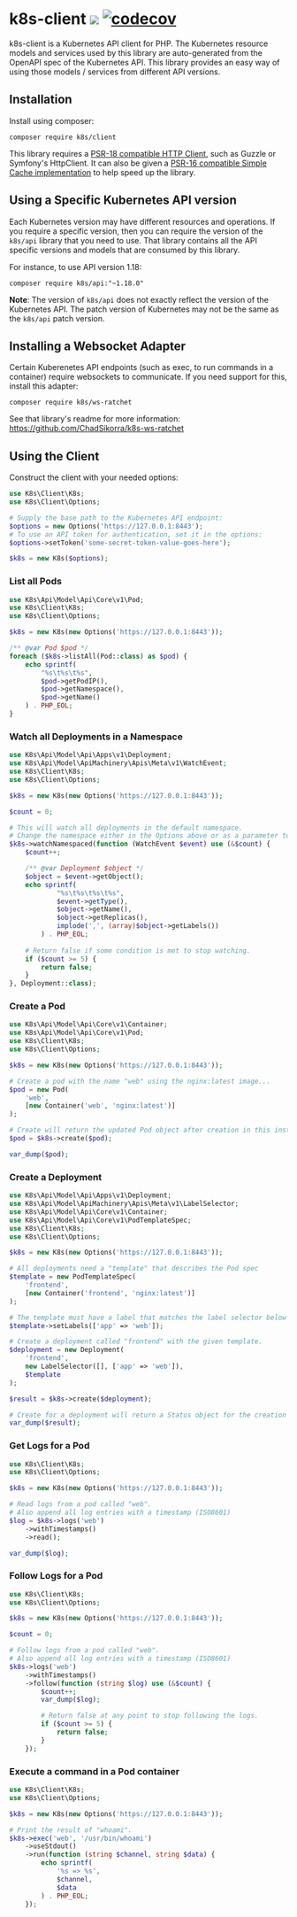 # k8s-client ![](https://github.com/ChadSikorra/k8s-client/workflows/Build/badge.svg) [![codecov](https://codecov.io/gh/ChadSikorra/k8s-client/branch/master/graph/badge.svg)](https://codecov.io/gh/ChadSikorra/k8s-client)

k8s-client is a Kubernetes API client for PHP. The Kubernetes resource models and services used by this library are auto-generated
from the OpenAPI spec of the Kubernetes API. This library provides an easy way of using those models / services from different
API versions.

## Installation

Install using composer:

`composer require k8s/client`

This library requires a [PSR-18 compatible HTTP Client](https://packagist.org/providers/psr/http-client-implementation), such as Guzzle or Symfony's HttpClient.
It can also be given a [PSR-16 compatible Simple Cache implementation](https://packagist.org/providers/psr/simple-cache-implementation) to help speed up the library.

## Using a Specific Kubernetes API version

Each Kubernetes version may have different resources and operations. If you require a specific version, then you can
require the version of the `k8s/api` library that you need to use. That library contains all the API specific versions
and models that are consumed by this library.

For instance, to use API version 1.18:

`composer require k8s/api:"~1.18.0"`

**Note**: The version of `k8s/api` does not exactly reflect the version of the Kubernetes API. The patch version of 
Kubernetes may not be the same as the `k8s/api` patch version.

## Installing a Websocket Adapter

Certain Kuberenetes API endpoints (such as exec, to run commands in a container) require websockets to communicate. If you
need support for this, install this adapter:

`composer require k8s/ws-ratchet`

See that library's readme for more information: https://github.com/ChadSikorra/k8s-ws-ratchet

## Using the Client

Construct the client with your needed options:

```php
use K8s\Client\K8s;
use K8s\Client\Options;

# Supply the base path to the Kubernetes API endpoint:
$options = new Options('https://127.0.0.1:8443');
# To use an API token for authentication, set it in the options:
$options->setToken('some-secret-token-value-goes-here');

$k8s = new K8s($options);
```

### List all Pods

```php
use K8s\Api\Model\Api\Core\v1\Pod;
use K8s\Client\K8s;
use K8s\Client\Options;

$k8s = new K8s(new Options('https://127.0.0.1:8443'));

/** @var Pod $pod */
foreach ($k8s->listAll(Pod::class) as $pod) {
    echo sprintf(
        "%s\t%s\t%s",
        $pod->getPodIP(),
        $pod->getNamespace(),
        $pod->getName()
    ) . PHP_EOL;
}
```

### Watch all Deployments in a Namespace

```php
use K8s\Api\Model\Api\Apps\v1\Deployment;
use K8s\Api\Model\ApiMachinery\Apis\Meta\v1\WatchEvent;
use K8s\Client\K8s;
use K8s\Client\Options;

$k8s = new K8s(new Options('https://127.0.0.1:8443'));

$count = 0;

# This will watch all deployments in the default namespace.
# Change the namespace either in the Options above or as a parameter to the watchNamespaced method below.
$k8s->watchNamespaced(function (WatchEvent $event) use (&$count) {
    $count++;

    /** @var Deployment $object */
    $object = $event->getObject();
    echo sprintf(
            "%s\t%s\t%s\t%s",
            $event->getType(),
            $object->getName(),
            $object->getReplicas(),
            implode(',', (array)$object->getLabels())
        ) . PHP_EOL;
    
    # Return false if some condition is met to stop watching.
    if ($count >= 5) {
        return false;
    }
}, Deployment::class);
```

### Create a Pod

```php
use K8s\Api\Model\Api\Core\v1\Container;
use K8s\Api\Model\Api\Core\v1\Pod;
use K8s\Client\K8s;
use K8s\Client\Options;

$k8s = new K8s(new Options('https://127.0.0.1:8443'));

# Create a pod with the name "web" using the nginx:latest image...
$pod = new Pod(
    'web',
    [new Container('web', 'nginx:latest')]
);

# Create will return the updated Pod object after creation in this instance...
$pod = $k8s->create($pod);

var_dump($pod);
```

### Create a Deployment

```php
use K8s\Api\Model\Api\Apps\v1\Deployment;
use K8s\Api\Model\ApiMachinery\Apis\Meta\v1\LabelSelector;
use K8s\Api\Model\Api\Core\v1\Container;
use K8s\Api\Model\Api\Core\v1\PodTemplateSpec;
use K8s\Client\K8s;
use K8s\Client\Options;

$k8s = new K8s(new Options('https://127.0.0.1:8443'));

# All deployments need a "template" that describes the Pod spec
$template = new PodTemplateSpec(
    'frontend',
    [new Container('frontend', 'nginx:latest')]
);

# The template must have a label that matches the label selector below
$template->setLabels(['app' => 'web']);

# Create a deployment called "frontend" with the given template.
$deployment = new Deployment(
    'frontend',
    new LabelSelector([], ['app' => 'web']),
    $template
);

$result = $k8s->create($deployment);

# Create for a deployment will return a Status object for the creation
var_dump($result);
```

### Get Logs for a Pod

```php
use K8s\Client\K8s;
use K8s\Client\Options;

$k8s = new K8s(new Options('https://127.0.0.1:8443'));

# Read logs from a pod called "web".
# Also append all log entries with a timestamp (ISO8601)
$log = $k8s->logs('web')
    ->withTimestamps()
    ->read();

var_dump($log);
```

### Follow Logs for a Pod

```php
use K8s\Client\K8s;
use K8s\Client\Options;

$k8s = new K8s(new Options('https://127.0.0.1:8443'));

$count = 0;

# Follow logs from a pod called "web".
# Also append all log entries with a timestamp (ISO8601)
$k8s->logs('web')
    ->withTimestamps()
    ->follow(function (string $log) use (&$count) {
        $count++;
        var_dump($log);

        # Return false at any point to stop following the logs.
        if ($count >= 5) {
            return false;
        }
    });
```

### Execute a command in a Pod container

```php
use K8s\Client\K8s;
use K8s\Client\Options;

$k8s = new K8s(new Options('https://127.0.0.1:8443'));

# Print the result of "whoami".
$k8s->exec('web', '/usr/bin/whoami')
    ->useStdout()
    ->run(function (string $channel, string $data) {
        echo sprintf(
            '%s => %s',
            $channel,
            $data
        ) . PHP_EOL;
    });
```

